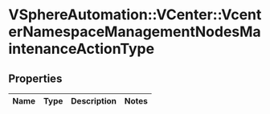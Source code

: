 # VSphereAutomation::VCenter::VcenterNamespaceManagementNodesMaintenanceActionType

## Properties
Name | Type | Description | Notes
------------ | ------------- | ------------- | -------------


